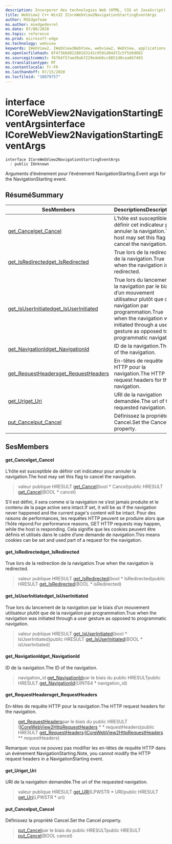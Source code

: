 ```yaml
---
description: Incorporer des technologies Web (HTML, CSS et JavaScript) dans vos applications natives avec le contrôle Microsoft Edge WebView2
title: WebView2 C++ Win32 ICoreWebView2NavigationStartingEventArgs
author: MSEdgeTeam
ms.author: msedgedevrel
ms.date: 07/08/2020
ms.topic: reference
ms.prod: microsoft-edge
ms.technology: webview
keywords: IWebView2, IWebView2WebView, webview2, WebView, applications Win32, Win32, Edge, ICoreWebView2, ICoreWebView2Controller, contrôle de navigateur, html Edge, ICoreWebView2NavigationStartingEventArgs
ms.openlocfilehash: 8f4f366d02280163141c9591d04d72c5f5d9d082
ms.sourcegitcommit: f6764f57aed9ab7229e4eb6cc8851d0cea667403
ms.translationtype: MT
ms.contentlocale: fr-FR
ms.lasthandoff: 07/15/2020
ms.locfileid: "10879757"
---
```

# <span data-ttu-id="8b7d9-104">interface ICoreWebView2NavigationStartingEventArgs</span><span class="sxs-lookup"><span data-stu-id="8b7d9-104">interface ICoreWebView2NavigationStartingEventArgs</span></span> 

```
interface ICoreWebView2NavigationStartingEventArgs
  : public IUnknown
```

<span data-ttu-id="8b7d9-105">Arguments d’événement pour l’événement NavigationStarting.</span><span class="sxs-lookup"><span data-stu-id="8b7d9-105">Event args for the NavigationStarting event.</span></span>

## <span data-ttu-id="8b7d9-106">Résumé</span><span class="sxs-lookup"><span data-stu-id="8b7d9-106">Summary</span></span>

 <span data-ttu-id="8b7d9-107">Ses</span><span class="sxs-lookup"><span data-stu-id="8b7d9-107">Members</span></span>                        | <span data-ttu-id="8b7d9-108">Descriptions</span><span class="sxs-lookup"><span data-stu-id="8b7d9-108">Descriptions</span></span>
--------------------------------|---------------------------------------------
[<span data-ttu-id="8b7d9-109">get_Cancel</span><span class="sxs-lookup"><span data-stu-id="8b7d9-109">get_Cancel</span></span>](#get_cancel) | <span data-ttu-id="8b7d9-110">L’hôte est susceptible de définir cet indicateur pour annuler la navigation.</span><span class="sxs-lookup"><span data-stu-id="8b7d9-110">The host may set this flag to cancel the navigation.</span></span>
[<span data-ttu-id="8b7d9-111">get_IsRedirected</span><span class="sxs-lookup"><span data-stu-id="8b7d9-111">get_IsRedirected</span></span>](#get_isredirected) | <span data-ttu-id="8b7d9-112">True lors de la redirection de la navigation.</span><span class="sxs-lookup"><span data-stu-id="8b7d9-112">True when the navigation is redirected.</span></span>
[<span data-ttu-id="8b7d9-113">get_IsUserInitiated</span><span class="sxs-lookup"><span data-stu-id="8b7d9-113">get_IsUserInitiated</span></span>](#get_isuserinitiated) | <span data-ttu-id="8b7d9-114">True lors du lancement de la navigation par le biais d’un mouvement utilisateur plutôt que de la navigation par programmation.</span><span class="sxs-lookup"><span data-stu-id="8b7d9-114">True when the navigation was initiated through a user gesture as opposed to programmatic navigation.</span></span>
[<span data-ttu-id="8b7d9-115">get_NavigationId</span><span class="sxs-lookup"><span data-stu-id="8b7d9-115">get_NavigationId</span></span>](#get_navigationid) | <span data-ttu-id="8b7d9-116">ID de la navigation.</span><span class="sxs-lookup"><span data-stu-id="8b7d9-116">The ID of the navigation.</span></span>
[<span data-ttu-id="8b7d9-117">get_RequestHeaders</span><span class="sxs-lookup"><span data-stu-id="8b7d9-117">get_RequestHeaders</span></span>](#get_requestheaders) | <span data-ttu-id="8b7d9-118">En-têtes de requête HTTP pour la navigation.</span><span class="sxs-lookup"><span data-stu-id="8b7d9-118">The HTTP request headers for the navigation.</span></span>
[<span data-ttu-id="8b7d9-119">get_Uri</span><span class="sxs-lookup"><span data-stu-id="8b7d9-119">get_Uri</span></span>](#get_uri) | <span data-ttu-id="8b7d9-120">URI de la navigation demandée.</span><span class="sxs-lookup"><span data-stu-id="8b7d9-120">The uri of the requested navigation.</span></span>
[<span data-ttu-id="8b7d9-121">put_Cancel</span><span class="sxs-lookup"><span data-stu-id="8b7d9-121">put_Cancel</span></span>](#put_cancel) | <span data-ttu-id="8b7d9-122">Définissez la propriété Cancel.</span><span class="sxs-lookup"><span data-stu-id="8b7d9-122">Set the Cancel property.</span></span>

## <span data-ttu-id="8b7d9-123">Ses</span><span class="sxs-lookup"><span data-stu-id="8b7d9-123">Members</span></span>

#### <span data-ttu-id="8b7d9-124">get_Cancel</span><span class="sxs-lookup"><span data-stu-id="8b7d9-124">get_Cancel</span></span> 

<span data-ttu-id="8b7d9-125">L’hôte est susceptible de définir cet indicateur pour annuler la navigation.</span><span class="sxs-lookup"><span data-stu-id="8b7d9-125">The host may set this flag to cancel the navigation.</span></span>

> <span data-ttu-id="8b7d9-126">valeur publique HRESULT [get_Cancel](#get_cancel)(bool \* Cancel)</span><span class="sxs-lookup"><span data-stu-id="8b7d9-126">public HRESULT [get_Cancel](#get_cancel)(BOOL \* cancel)</span></span>

<span data-ttu-id="8b7d9-127">S’il est défini, il sera comme si la navigation ne s’est jamais produite et le contenu de la page active sera intact.</span><span class="sxs-lookup"><span data-stu-id="8b7d9-127">If set, it will be as if the navigation never happened and the current page's content will be intact.</span></span> <span data-ttu-id="8b7d9-128">Pour des raisons de performances, les requêtes HTTP peuvent se produire alors que l’hôte répond.</span><span class="sxs-lookup"><span data-stu-id="8b7d9-128">For performance reasons, GET HTTP requests may happen, while the host is responding.</span></span> <span data-ttu-id="8b7d9-129">Cela signifie que les cookies peuvent être définis et utilisés dans le cadre d’une demande de navigation.</span><span class="sxs-lookup"><span data-stu-id="8b7d9-129">This means cookies can be set and used part of a request for the navigation.</span></span>

#### <span data-ttu-id="8b7d9-130">get_IsRedirected</span><span class="sxs-lookup"><span data-stu-id="8b7d9-130">get_IsRedirected</span></span> 

<span data-ttu-id="8b7d9-131">True lors de la redirection de la navigation.</span><span class="sxs-lookup"><span data-stu-id="8b7d9-131">True when the navigation is redirected.</span></span>

> <span data-ttu-id="8b7d9-132">valeur publique HRESULT [get_IsRedirected](#get_isredirected)(bool \* IsRedirected)</span><span class="sxs-lookup"><span data-stu-id="8b7d9-132">public HRESULT [get_IsRedirected](#get_isredirected)(BOOL \* isRedirected)</span></span>

#### <span data-ttu-id="8b7d9-133">get_IsUserInitiated</span><span class="sxs-lookup"><span data-stu-id="8b7d9-133">get_IsUserInitiated</span></span> 

<span data-ttu-id="8b7d9-134">True lors du lancement de la navigation par le biais d’un mouvement utilisateur plutôt que de la navigation par programmation.</span><span class="sxs-lookup"><span data-stu-id="8b7d9-134">True when the navigation was initiated through a user gesture as opposed to programmatic navigation.</span></span>

> <span data-ttu-id="8b7d9-135">valeur publique HRESULT [get_IsUserInitiated](#get_isuserinitiated)(bool \* IsUserInitiated)</span><span class="sxs-lookup"><span data-stu-id="8b7d9-135">public HRESULT [get_IsUserInitiated](#get_isuserinitiated)(BOOL \* isUserInitiated)</span></span>

#### <span data-ttu-id="8b7d9-136">get_NavigationId</span><span class="sxs-lookup"><span data-stu-id="8b7d9-136">get_NavigationId</span></span> 

<span data-ttu-id="8b7d9-137">ID de la navigation.</span><span class="sxs-lookup"><span data-stu-id="8b7d9-137">The ID of the navigation.</span></span>

> <span data-ttu-id="8b7d9-138">navigation_id [get_NavigationId](#get_navigationid)par le biais du public HRESULT</span><span class="sxs-lookup"><span data-stu-id="8b7d9-138">public HRESULT [get_NavigationId](#get_navigationid)(UINT64 \* navigation_id)</span></span>

#### <span data-ttu-id="8b7d9-139">get_RequestHeaders</span><span class="sxs-lookup"><span data-stu-id="8b7d9-139">get_RequestHeaders</span></span> 

<span data-ttu-id="8b7d9-140">En-têtes de requête HTTP pour la navigation.</span><span class="sxs-lookup"><span data-stu-id="8b7d9-140">The HTTP request headers for the navigation.</span></span>

> <span data-ttu-id="8b7d9-141">[get_RequestHeaders](#get_requestheaders)par le biais du public HRESULT ([ICoreWebView2HttpRequestHeaders](icorewebview2httprequestheaders.md) \* \* requestHeaders)</span><span class="sxs-lookup"><span data-stu-id="8b7d9-141">public HRESULT [get_RequestHeaders](#get_requestheaders)([ICoreWebView2HttpRequestHeaders](icorewebview2httprequestheaders.md) \*\* requestHeaders)</span></span>

<span data-ttu-id="8b7d9-142">Remarque: vous ne pouvez pas modifier les en-têtes de requête HTTP dans un événement NavigationStarting.</span><span class="sxs-lookup"><span data-stu-id="8b7d9-142">Note, you cannot modify the HTTP request headers in a NavigationStarting event.</span></span>

#### <span data-ttu-id="8b7d9-143">get_Uri</span><span class="sxs-lookup"><span data-stu-id="8b7d9-143">get_Uri</span></span> 

<span data-ttu-id="8b7d9-144">URI de la navigation demandée.</span><span class="sxs-lookup"><span data-stu-id="8b7d9-144">The uri of the requested navigation.</span></span>

> <span data-ttu-id="8b7d9-145">valeur publique HRESULT [get_URI](#get_uri)(LPWSTR \* URI)</span><span class="sxs-lookup"><span data-stu-id="8b7d9-145">public HRESULT [get_Uri](#get_uri)(LPWSTR \* uri)</span></span>

#### <span data-ttu-id="8b7d9-146">put_Cancel</span><span class="sxs-lookup"><span data-stu-id="8b7d9-146">put_Cancel</span></span> 

<span data-ttu-id="8b7d9-147">Définissez la propriété Cancel.</span><span class="sxs-lookup"><span data-stu-id="8b7d9-147">Set the Cancel property.</span></span>

> <span data-ttu-id="8b7d9-148">[put_Cancel](#put_cancel)par le biais du public HRESULT</span><span class="sxs-lookup"><span data-stu-id="8b7d9-148">public HRESULT [put_Cancel](#put_cancel)(BOOL cancel)</span></span>

